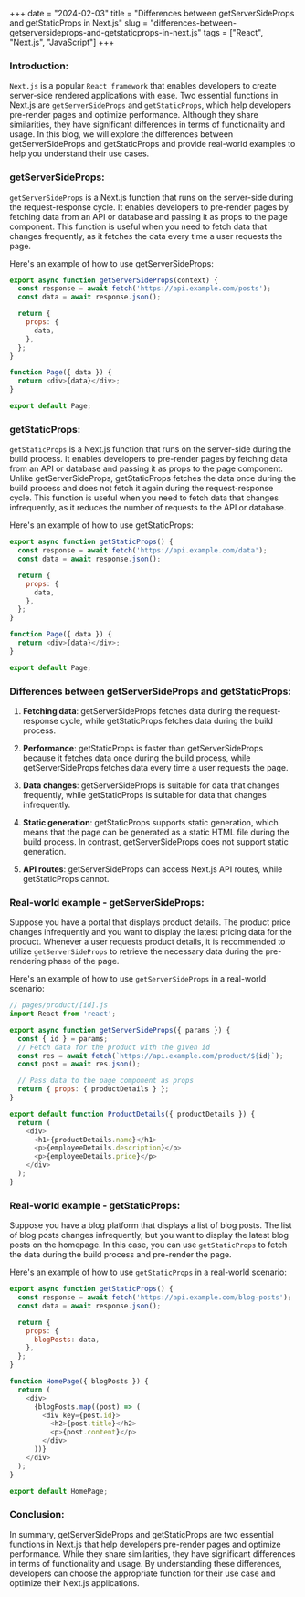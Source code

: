 +++
date = "2024-02-03"
title = "Differences between getServerSideProps and getStaticProps in Next.js"
slug = "differences-between-getserversideprops-and-getstaticprops-in-next.js"
tags = ["React", "Next.js", "JavaScript"]
+++

### Introduction:

`Next.js` is a popular `React framework` that enables developers to create server-side rendered applications with ease. Two essential functions in Next.js are `getServerSideProps` and `getStaticProps`, which help developers pre-render pages and optimize performance. Although they share similarities, they have significant differences in terms of functionality and usage. In this blog, we will explore the differences between getServerSideProps and getStaticProps and provide real-world examples to help you understand their use cases.

### getServerSideProps:

`getServerSideProps` is a Next.js function that runs on the server-side during the request-response cycle. It enables developers to pre-render pages by fetching data from an API or database and passing it as props to the page component. This function is useful when you need to fetch data that changes frequently, as it fetches the data every time a user requests the page.

Here's an example of how to use getServerSideProps:

```javascript
export async function getServerSideProps(context) {
  const response = await fetch('https://api.example.com/posts');
  const data = await response.json();

  return {
    props: {
      data,
    },
  };
}

function Page({ data }) {
  return <div>{data}</div>;
}

export default Page;
```

### getStaticProps:

`getStaticProps` is a Next.js function that runs on the server-side during the build process. It enables developers to pre-render pages by fetching data from an API or database and passing it as props to the page component. Unlike getServerSideProps, getStaticProps fetches the data once during the build process and does not fetch it again during the request-response cycle. This function is useful when you need to fetch data that changes infrequently, as it reduces the number of requests to the API or database.

Here's an example of how to use getStaticProps:

```javascript
export async function getStaticProps() {
  const response = await fetch('https://api.example.com/data');
  const data = await response.json();

  return {
    props: {
      data,
    },
  };
}

function Page({ data }) {
  return <div>{data}</div>;
}

export default Page;
```

### Differences between getServerSideProps and getStaticProps:

1. **Fetching data**: getServerSideProps fetches data during the request-response cycle, while getStaticProps fetches data during the build process.

2. **Performance**: getStaticProps is faster than getServerSideProps because it fetches data once during the build process, while getServerSideProps fetches data every time a user requests the page.
3. **Data changes**: getServerSideProps is suitable for data that changes frequently, while getStaticProps is suitable for data that changes infrequently.
4. **Static generation**: getStaticProps supports static generation, which means that the page can be generated as a static HTML file during the build process. In contrast, getServerSideProps does not support static generation.
5. **API routes**: getServerSideProps can access Next.js API routes, while getStaticProps cannot.

### Real-world example - getServerSideProps:

Suppose you have a portal that displays product details. The product price changes infrequently and you want to display the latest pricing data for the product. Whenever a user requests product details, it is recommended to utilize `getServerSideProps` to retrieve the necessary data during the pre-rendering phase of the page.

Here's an example of how to use `getServerSideProps` in a real-world scenario:

```javascript
// pages/product/[id].js
import React from 'react';

export async function getServerSideProps({ params }) {
  const { id } = params;
  // Fetch data for the product with the given id
  const res = await fetch(`https://api.example.com/product/${id}`);
  const post = await res.json();

  // Pass data to the page component as props
  return { props: { productDetails } };
}

export default function ProductDetails({ productDetails }) {
  return (
    <div>
      <h1>{productDetails.name}</h1>
      <p>{employeeDetails.description}</p>
      <p>{employeeDetails.price}</p>
    </div>
  );
}
```

### Real-world example - getStaticProps:

Suppose you have a blog platform that displays a list of blog posts. The list of blog posts changes infrequently, but you want to display the latest blog posts on the homepage. In this case, you can use `getStaticProps` to fetch the data during the build process and pre-render the page.

Here's an example of how to use `getStaticProps` in a real-world scenario:

```javascript
export async function getStaticProps() {
  const response = await fetch('https://api.example.com/blog-posts');
  const data = await response.json();

  return {
    props: {
      blogPosts: data,
    },
  };
}

function HomePage({ blogPosts }) {
  return (
    <div>
      {blogPosts.map((post) => (
        <div key={post.id}>
          <h2>{post.title}</h2>
          <p>{post.content}</p>
        </div>
      ))}
    </div>
  );
}

export default HomePage;
```

### Conclusion:

In summary, getServerSideProps and getStaticProps are two essential functions in Next.js that help developers pre-render pages and optimize performance. While they share similarities, they have significant differences in terms of functionality and usage. By understanding these differences, developers can choose the appropriate function for their use case and optimize their Next.js applications.
